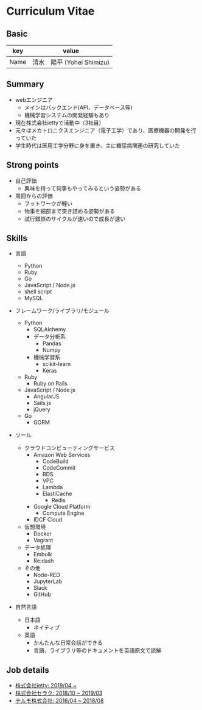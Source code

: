 # Curriculum Vitae

## Basic

|key|value|
|---|-----|
|Name|清水　陽平 (Yohei Shimizu)|

## Summary

- webエンジニア
  - メインはバックエンド(API、データベース等)
  - 機械学習システムの開発経験もあり
- 現在株式会社iettyで活動中（3社目）
- 元々はメカトロニクスエンジニア（電子工学）であり、医療機器の開発を行っていた
- 学生時代は医用工学分野に身を置き、主に糖尿病関連の研究していた

## Strong points

- 自己評価
  - 興味を持って何事もやってみるという姿勢がある
- 周囲からの評価
  - フットワークが軽い
  - 物事を細部まで突き詰める姿勢がある
  - 試行錯誤のサイクルが速いので成長が速い

## Skills

- 言語
  - Python
  - Ruby
  - Go
  - JavaScript / Node.js
  - shell script
  - MySQL

- フレームワーク/ライブラリ/モジュール
  - Python
    - SQLAlchemy
    - データ分析系
      - Pandas
      - Numpy
    - 機械学習系
      - scikit-learn
      - Keras
  - Ruby
    - Ruby on Rails
  - JavaScript / Node.js
    - AngularJS
    - Sails.js
    - jQuery
  - Go
    - GORM

- ツール
  - クラウドコンピューティングサービス
    - Amazon Web Services
      - CodeBuild
      - CodeCommit
      - RDS
      - VPC
      - Lambda
      - ElastiCache
        - Redis
    - Google Cloud Platform
      - Compute Engine
    - IDCF Cloud
  - 仮想環境
    - Docker
    - Vagrant
  - データ処理
    - Embulk
    - Re:dash
  - その他
    - Node-RED
    - JupyterLab
    - Slack
    - GitHub

- 自然言語
  - 日本語
    - ネイティブ
  - 英語
    - かんたんな日常会話ができる
    - 言語、ライブラリ等のドキュメントを英語原文で読解

## Job details

- [株式会社ietty: 2019/04 ~](./ietty.md)
- [株式会社セラク: 2018/10 ~ 2019/03](./seraku.md)
- [テルモ株式会社: 2016/04 ~ 2018/08](./terumo.md)
